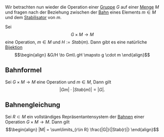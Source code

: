 Wir betrachten nun wieder die Operation einer [Gruppe](Gruppe.md) $G$ auf einer [Menge](Mengen.md) $M$ und fragen nach der Beziehung zwischen der [Bahn](Bahn.md) eines Elements $m\in M$ und dem [Stabilisator](Bahn.md#Stabilisator) von $m$.

Sei 
$$G\times M \to M$$
eine Operation, $m\in M$ und
$H:= Stab(m)$.
Dann gibt es eine natürliche [Bijektion](Bijektiv.md)
$$\begin{align}
&G/H \to Gm\\
gH \mapsto g \cdot m
\end{align}$$

## Bahnformel
Sei $G\times M \to M$ eine Operation und $m\in M$, Dann gilt 
$$
|Gm|\cdot |Stab(m)| = |G|.
$$

## Bahnengleichung
Sei $R\subset M$ ein vollständiges Repräsentantensystem der [Bahnen](Bahn.md) einer Operation $G\times M \to M$. Dann gilt
$$\begin{align}
|M| = \sum\limits_{r\in R} \frac{|G|}{|Stab(r)|}
\end{align}$$
